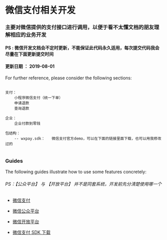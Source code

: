 # 微信支付相关开发

### 主要对微信提供的支付接口进行调用，以便于看不太懂文档的朋友理解相应的业务开发


#### PS : 微信开发文档会不定时更新，不能保证此代码永久适用，每次提交代码我会尽量在下面更新提交时间
#### 更新日期 ： 2019-08-01


For further reference, please consider the following sections:
```

支付：
    小程序微信支付（统一下单）
    申请退款
    查询退款

企业：
    企业付款到零钱
    
包结构：
    -- wxpay.sdk：   微信支付官方demo，可以在下面的链接里面下载，也可以用我修改过的 
            
```

### Guides
The following guides illustrate how to use some features concretely:

###### PS：【公众平台】 与 【开放平台】 并不是同套系统，开发前先分清楚使用哪一个

* [微信支付](https://pay.weixin.qq.com/wiki/doc/api/index.html)

* [微信公众平台](https://mp.weixin.qq.com/wiki)

* [微信开放平台](https://open.weixin.qq.com/)

* [微信支付 SDK 下载](https://pay.weixin.qq.com/wiki/doc/api/jsapi.php?chapter=11_1)


